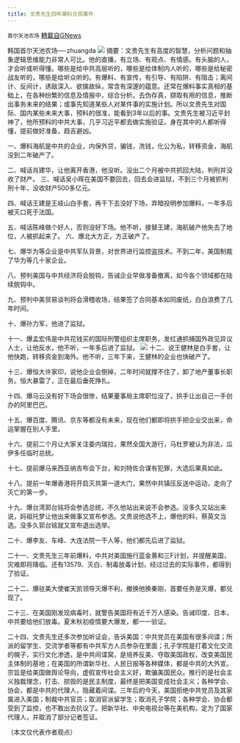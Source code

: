 ```yaml
---
title: 文贵先生四年爆料兑现事件
---
```

`首尔天池农场` [轉載自GNews](https://gnews.org/zh-hans/1568928/)

韩国首尔天池农场—-zhuangda
![](https://assets.gnews.org/wp-content/uploads/2021/10/文封.jpeg)
摘要：文贵先生有高度的智慧，分析问题和抽象逻辑思维能力非常人可比。他的直播，有立场、有观点、有情感。有头脑的人，才会听或听得懂。哪些是给中共高层听的，哪些是给体制内人听的，哪些是给秘密战友听的，哪些是给听众听的。有爆料、有宣传，有引导、有陷阱、有阻击；离间计、反间计，诱敌深入、欲擒故纵，常含有深邃的蕴意。还常在爆料事实真相的基础上，在各种纷繁的信息及情报中，综合分析。去伪存真，撷取有用的信息，推断出事务未来的结果；或事先知道某些人对某件事的实施计划。所以文贵先生对国际、国内某些未来大事，预料的很准，能看到3年以后的事。文贵先生被习近平封神了，他所预料的中共大事，几乎习近平都去做实施验证。身在其中的人都听得懂，提前做好准备，趋吉避凶。

一、爆料海航是中共的企业，内保外贷，骗钱，洗钱，化公为私，转移资金，海航没到二年破产了。

二、喊话肖建华，让他离开香港，他没听。没出二个月被中共抓回大陆，判刑并没收了财产。
三、喊话吴小晖在美国不要回去，回去会进监狱，不到三个月被抓判刑十年，没收财产500多亿元。

四、喊话王建是王岐山白手套，再干下去没好下场，弃暗投明参加爆料，一年多后被灭口死于法国。

五、喊话陈峰做个好人，否则没好下场。他不听，接替王建，海航破产他失去了地位，人被抓起来了。
六、爆北大方正，方正破产了。

七、爆华为等企业是中共军队背景，对世界进行监控盗技术。不到二年，美国制裁了华为等几十家企业。

八、预判美国与中共经济将会脱钩，告诫企业早做准备撤离，如今各个领域都在陆续脱钩中。

九、预判中美贸易谈判将会滑稽收场，结果签了合同基本如同废纸，白白浪费了几年时间。

十、爆孙力军，他进了监狱。

十一、爆孟宏伟是中共花钱买的国际刑警组织主席职务，发红通抓捕国外政见异议人士，让他反水，他不听，一年多后进了监狱。
![](https://assets.gnews.org/wp-content/uploads/2021/10/文插2.jpeg)
十二、说王健林是白手套，让他快跑，转移资金到海外。他不听，三年下来，王健林的企业也快破产了。

十三、爆恒大许家印，说他企业会倒掉，二年时间就撑不住了，卸了地产董事长职务。恒大暴雷了，正在最后垂死挣扎。

十四、爆马云没有好下场会很惨，结果董事局主席职位没了，拱手让出自己一手创办的阿里巴巴。

十五、爆百度、腾讯、京东等都没有未来，现在他们都即将拱手把企业交出来，命运掌握在别人手里。

十六、提前二个月让大家关注委内瑞拉，果然全国大游行，马杜罗被认为非法，瓜伊多任临时总统。

十七、提前爆马来西亚纳吉布会下台，和刘特佐合谋有犯罪，大选后果真如此。

十八、提前一年爆香港将开启灭共第一道大门，果然中共镇压反送中运动，走向了灭亡的第一步。

十九、爆台湾郭台铭将会参选总统，不久他站出来说不会参选。没多久又站出来说，妈祖托梦让他出来做事又宣布参选。文贵说他选不上，爆他的料，蔡英文当选。没多久郭台铭就又宣布退出选举。

二十、爆李友、车峰、大连法院一干人等，他们都先后进了监狱。

二十一、文贵先生三年前爆料，中共对美国施行蓝金黄和三F计划，并提醒美国，灾难即将降临。还有13579、灭白、制毒放毒计划，经过过去的实际事件，都得到了验证。

二十二、爆驻美大使崔天凯领导灭爆不利，撤换他换秦刚，首要任务是灭爆，都兑现了。

二十三、在美国刚发现病毒时，就警告美国将有近千万人感染。告诫印度、日本，中共要给他们放毒。夏末秋初疫情要大爆发，都一一验证。

二十四、文贵先生还多次参加听证会，告诉美国：中共党员在美国有很多间谍；所派的留学生、交流学者等都有中共军方人员参杂在里面；孔子学院是打着文化交流的幌子，实行文化渗透，是中共间谍窝，是培养反美、夺取美国政权，改变美国民主体制的基地；在美国的所谓新华社、人民日报等各种媒体，都是中共的大外宣。宗旨是给美国做舆论导向，虚假宣传社会主义好，欺骗美国民众。推行的是社会主义独裁理念，打击、损毁的是民主制度，最终是把美国变成社会主义；各种学会、协会，都是中共的代理人，隐藏着间谍。三年后的今天，美国拒绝中共党员及其家属进入美国；制裁中共官员；取消官派留学生；取消孔子学院；各种学会、协会都受到了监控，也不敢出去抗议了。把新华社、中央电视台等在美机构，定为了国家代理人，并取消了部分记者签证。

（本文仅代表作者观点）
